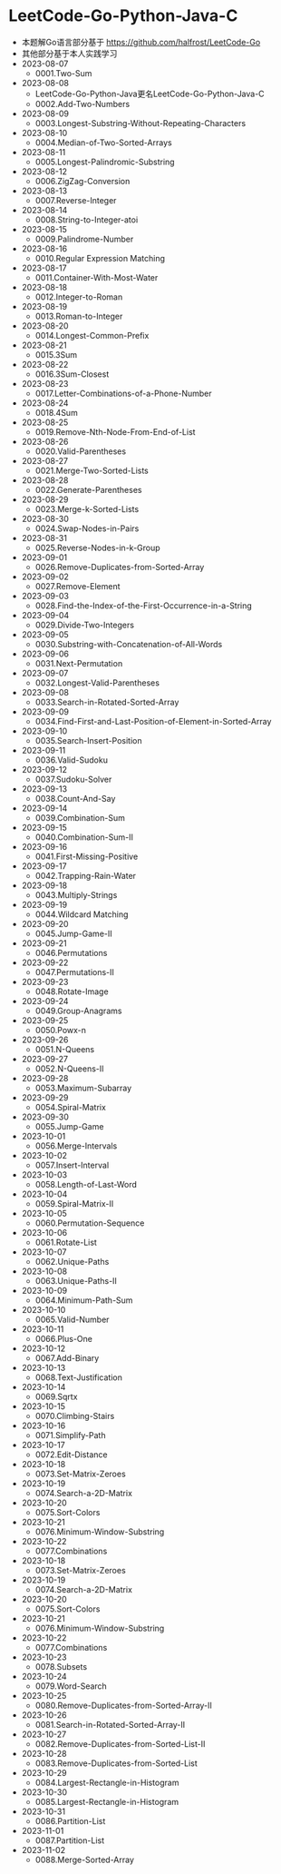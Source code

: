 # LeetCode-Go-Python-Java-C
- 本题解Go语言部分基于
https://github.com/halfrost/LeetCode-Go
- 其他部分基于本人实践学习
- 2023-08-07
  - 0001.Two-Sum
- 2023-08-08
  - LeetCode-Go-Python-Java更名LeetCode-Go-Python-Java-C
  - 0002.Add-Two-Numbers
- 2023-08-09
  - 0003.Longest-Substring-Without-Repeating-Characters
- 2023-08-10
  - 0004.Median-of-Two-Sorted-Arrays
- 2023-08-11
  - 0005.Longest-Palindromic-Substring
- 2023-08-12
  - 0006.ZigZag-Conversion
- 2023-08-13
  - 0007.Reverse-Integer
- 2023-08-14
  - 0008.String-to-Integer-atoi
- 2023-08-15
  - 0009.Palindrome-Number
- 2023-08-16
  - 0010.Regular Expression Matching
- 2023-08-17
  - 0011.Container-With-Most-Water
- 2023-08-18
  - 0012.Integer-to-Roman
- 2023-08-19
  - 0013.Roman-to-Integer
- 2023-08-20
  - 0014.Longest-Common-Prefix
- 2023-08-21
  - 0015.3Sum
- 2023-08-22
  - 0016.3Sum-Closest
- 2023-08-23
  - 0017.Letter-Combinations-of-a-Phone-Number
- 2023-08-24
  - 0018.4Sum
- 2023-08-25
  - 0019.Remove-Nth-Node-From-End-of-List
- 2023-08-26
  - 0020.Valid-Parentheses
- 2023-08-27
  - 0021.Merge-Two-Sorted-Lists
- 2023-08-28
  - 0022.Generate-Parentheses
- 2023-08-29
  - 0023.Merge-k-Sorted-Lists
- 2023-08-30
  - 0024.Swap-Nodes-in-Pairs
- 2023-08-31
  - 0025.Reverse-Nodes-in-k-Group
- 2023-09-01
  - 0026.Remove-Duplicates-from-Sorted-Array
- 2023-09-02
  - 0027.Remove-Element
- 2023-09-03
  - 0028.Find-the-Index-of-the-First-Occurrence-in-a-String
- 2023-09-04
  - 0029.Divide-Two-Integers
- 2023-09-05
  - 0030.Substring-with-Concatenation-of-All-Words
- 2023-09-06
  - 0031.Next-Permutation
- 2023-09-07
  - 0032.Longest-Valid-Parentheses
- 2023-09-08
  - 0033.Search-in-Rotated-Sorted-Array
- 2023-09-09
  - 0034.Find-First-and-Last-Position-of-Element-in-Sorted-Array
- 2023-09-10
  - 0035.Search-Insert-Position
- 2023-09-11
  - 0036.Valid-Sudoku
- 2023-09-12
  - 0037.Sudoku-Solver
- 2023-09-13
  - 0038.Count-And-Say
- 2023-09-14
  - 0039.Combination-Sum
- 2023-09-15
  - 0040.Combination-Sum-II
- 2023-09-16
  - 0041.First-Missing-Positive
- 2023-09-17
  - 0042.Trapping-Rain-Water
- 2023-09-18
  - 0043.Multiply-Strings
- 2023-09-19
  - 0044.Wildcard Matching
- 2023-09-20
  - 0045.Jump-Game-II
- 2023-09-21
  - 0046.Permutations
- 2023-09-22
  - 0047.Permutations-II
- 2023-09-23
  - 0048.Rotate-Image
- 2023-09-24
  - 0049.Group-Anagrams
- 2023-09-25
  - 0050.Powx-n
- 2023-09-26
  - 0051.N-Queens
- 2023-09-27
  - 0052.N-Queens-II
- 2023-09-28
  - 0053.Maximum-Subarray
- 2023-09-29
  - 0054.Spiral-Matrix
- 2023-09-30
  - 0055.Jump-Game
- 2023-10-01
  - 0056.Merge-Intervals
- 2023-10-02
  - 0057.Insert-Interval
- 2023-10-03
  - 0058.Length-of-Last-Word
- 2023-10-04
  - 0059.Spiral-Matrix-II
- 2023-10-05
  - 0060.Permutation-Sequence
- 2023-10-06
  - 0061.Rotate-List
- 2023-10-07
  - 0062.Unique-Paths
- 2023-10-08
  - 0063.Unique-Paths-II
- 2023-10-09
  - 0064.Minimum-Path-Sum
- 2023-10-10
  - 0065.Valid-Number
- 2023-10-11
  - 0066.Plus-One
- 2023-10-12
  - 0067.Add-Binary
- 2023-10-13
  - 0068.Text-Justification
- 2023-10-14
  - 0069.Sqrtx
- 2023-10-15
  - 0070.Climbing-Stairs
- 2023-10-16
  - 0071.Simplify-Path
- 2023-10-17
  - 0072.Edit-Distance
- 2023-10-18
  - 0073.Set-Matrix-Zeroes
- 2023-10-19
  - 0074.Search-a-2D-Matrix
- 2023-10-20
  - 0075.Sort-Colors
- 2023-10-21
  - 0076.Minimum-Window-Substring
- 2023-10-22
  - 0077.Combinations
- 2023-10-18
  - 0073.Set-Matrix-Zeroes
- 2023-10-19
  - 0074.Search-a-2D-Matrix
- 2023-10-20
  - 0075.Sort-Colors
- 2023-10-21
  - 0076.Minimum-Window-Substring
- 2023-10-22
  - 0077.Combinations
- 2023-10-23
  - 0078.Subsets
- 2023-10-24
  - 0079.Word-Search
- 2023-10-25
  - 0080.Remove-Duplicates-from-Sorted-Array-II
- 2023-10-26
  - 0081.Search-in-Rotated-Sorted-Array-II
- 2023-10-27
  - 0082.Remove-Duplicates-from-Sorted-List-II
- 2023-10-28
  - 0083.Remove-Duplicates-from-Sorted-List
- 2023-10-29
  - 0084.Largest-Rectangle-in-Histogram
- 2023-10-30
  - 0085.Largest-Rectangle-in-Histogram
- 2023-10-31
  - 0086.Partition-List
- 2023-11-01
  - 0087.Partition-List
- 2023-11-02
  - 0088.Merge-Sorted-Array


